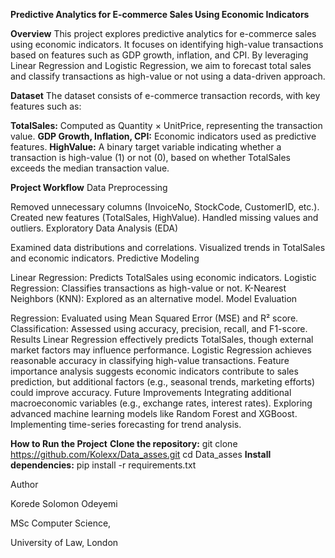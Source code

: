 **Predictive Analytics for E-commerce Sales Using Economic Indicators**

**Overview**
This project explores predictive analytics for e-commerce sales using economic indicators.
It focuses on identifying high-value transactions based on features such as GDP growth, inflation, and CPI. 
By leveraging Linear Regression and Logistic Regression, we aim to forecast total sales and classify transactions as high-value or not using a data-driven approach.

**Dataset**
The dataset consists of e-commerce transaction records, with key features such as:

**TotalSales:** Computed as Quantity × UnitPrice, representing the transaction value.
**GDP Growth, Inflation, CPI:** Economic indicators used as predictive features.
**HighValue:** A binary target variable indicating whether a transaction is high-value (1) or not (0), based on whether TotalSales exceeds the median transaction value.

**Project Workflow**
Data Preprocessing

Removed unnecessary columns (InvoiceNo, StockCode, CustomerID, etc.).
Created new features (TotalSales, HighValue).
Handled missing values and outliers.
Exploratory Data Analysis (EDA)

Examined data distributions and correlations.
Visualized trends in TotalSales and economic indicators.
Predictive Modeling

Linear Regression: Predicts TotalSales using economic indicators.
Logistic Regression: Classifies transactions as high-value or not.
K-Nearest Neighbors (KNN): Explored as an alternative model.
Model Evaluation

Regression: Evaluated using Mean Squared Error (MSE) and R² score.
Classification: Assessed using accuracy, precision, recall, and F1-score.
Results
Linear Regression effectively predicts TotalSales, though external market factors may influence performance.
Logistic Regression achieves reasonable accuracy in classifying high-value transactions.
Feature importance analysis suggests economic indicators contribute to sales prediction, but additional factors (e.g., seasonal trends, marketing efforts) could improve accuracy.
Future Improvements
Integrating additional macroeconomic variables (e.g., exchange rates, interest rates).
Exploring advanced machine learning models like Random Forest and XGBoost.
Implementing time-series forecasting for trend analysis.

**How to Run the Project**
**Clone the repository:** git clone https://github.com/Kolexx/Data_asses.git
cd Data_asses
**Install dependencies:** pip install -r requirements.txt

Author

Korede Solomon Odeyemi

MSc Computer Science, 

University of Law, London

